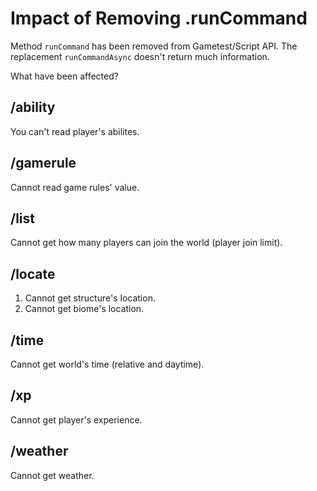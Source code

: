 # Impact of Removing .runCommand

Method `runCommand` has been removed from Gametest/Script API.
The replacement `runCommandAsync` doesn't return much information.

What have been affected?

## /ability

You can't read player's abilites.

## /gamerule

Cannot read game rules' value.

## /list

Cannot get how many players can join the world (player join limit).

## /locate

1. Cannot get structure's location.
2. Cannot get biome's location.

## /time

Cannot get world's time (relative and daytime).

## /xp

Cannot get player's experience.

## /weather

Cannot get weather.
